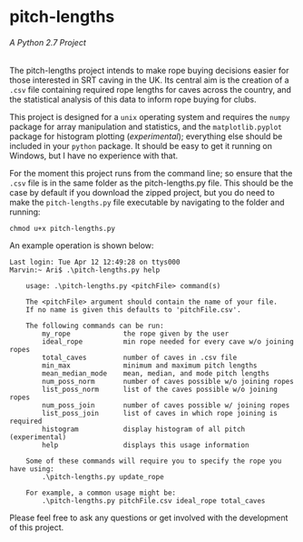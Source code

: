 # pitch-lengths
###### A Python 2.7 Project

The pitch-lengths project intends to make rope buying decisions easier for those interested in SRT caving in the UK. Its central aim is the creation of a `.csv` file containing required rope lengths for caves across the country, and the statistical analysis of this data to inform rope buying for clubs.

This project is designed for a `unix` operating system and requires the `numpy` package for array manipulation and statistics, and the `matplotlib.pyplot` package for histogram plotting (_experimental_); everything else should be included in your `python` package. It should be easy to get it running on Windows, but I have no experience with that.

For the moment this project runs from the command line; so ensure that the `.csv` file is in the same folder as the pitch-lengths.py file.
This should be the case by default if you download the zipped project, but you do need to make the `pitch-lengths.py` file executable by navigating to the folder and running:

    chmod u+x pitch-lengths.py
    
An example operation is shown below:

    Last login: Tue Apr 12 12:49:28 on ttys000
    Marvin:~ Ari$ .\pitch-lengths.py help
    
        usage: .\pitch-lengths.py <pitchFile> command(s)

        The <pitchFile> argument should contain the name of your file.
        If no name is given this defaults to 'pitchFile.csv'.
    
        The following commands can be run:
            my_rope             the rope given by the user
            ideal_rope          min rope needed for every cave w/o joining ropes
            total_caves         number of caves in .csv file
            min_max             minimum and maximum pitch lengths
            mean_median_mode    mean, median, and mode pitch lengths
            num_poss_norm       number of caves possible w/o joining ropes
            list_poss_norm      list of the caves possible w/o joining ropes
            num_poss_join       number of caves possible w/ joining ropes
            list_poss_join      list of caves in which rope joining is required
            histogram           display histogram of all pitch (experimental)
            help                displays this usage information
        
        Some of these commands will require you to specify the rope you have using:
            .\pitch-lengths.py update_rope

        For example, a common usage might be:
            .\pitch-lengths.py pitchFile.csv ideal_rope total_caves
        
Please feel free to ask any questions or get involved with the development of this project.